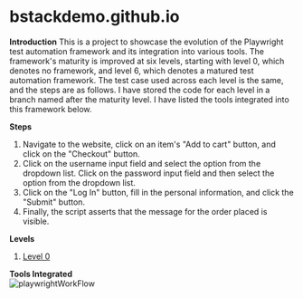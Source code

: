 # bstackdemo.github.io
**Introduction**
This is a project to showcase the evolution of the Playwright test automation framework and its integration into various tools. The framework's maturity is improved at six levels, starting with level 0, which denotes no framework, and level 6, which denotes a matured test automation framework. The test case used across each level is the same, and the steps are as follows. I have stored the code for each level in a branch named after the maturity level. I have listed the tools integrated into this framework below.

**Steps**
1. Navigate to the website, click on an item's "Add to cart" button, and click on the "Checkout" button.
2. Click on the username input field and select the option from the dropdown list. Click on the password input field and then select the option from the dropdown list.
3. Click on the "Log In" button, fill in the personal information, and click the "Submit" button.
4. Finally, the script asserts that the message for the order placed is visible.

**Levels**
1. [Level 0](https://github.com/Cerosh/bstackdemo.github.io/tree/level.0)

 **Tools Integrated**  
![playwrightWorkFlow](https://github.com/user-attachments/assets/055c377d-c69a-4414-9657-7b7b574a2020)
